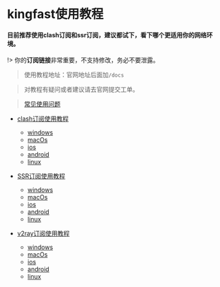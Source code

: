 # kingfast使用教程

#### 目前推荐使用clash订阅和ssr订阅，建议都试下，看下哪个更适用你的网络环境。

<!-- <p class="tip">你的<strong>订阅链接</strong>非常重要，不支持修改，务必不要泄露。</p> -->

!> 你的**订阅链接**非常重要，不支持修改，务必不要泄露。

>使用教程地址：官网地址后面加`/docs`



> 对教程有疑问或者建议请去官网提交工单。

> [常见使用问题](https://www.zybuluo.com/hellozubuluo/note/1719955)

- [clash订阅使用教程](/clash/)
    - [windows](/clash/windows.md)
    - [macOs](/clash/macOs.md)
    - [ios](/clash/ios.md)
    - [android](/clash/android.md)
    - [linux](/clash/linux.md)

- [SSR订阅使用教程](/ssr/)
    - [windows](/ssr/windows.md)
    - [macOs](/ssr/macOs.md)
    - [ios](/ssr/ios.md)
    - [android](/ssr/android.md)
    - [linux](/ssr/linux.md)

- [v2ray订阅使用教程](/v2ray/)
    - [windows](/v2ray/windows.md)
    - [macOs](/v2ray/macOs.md)
    - [ios](/v2ray/ios.md)
    - [android](/v2ray/android.md)
    - [linux](/v2ray/linux.md)

<!-- - [trojan订阅使用教程](/trojan/)
    - [windows](/trojan/windows.md)
    - [macOs](/trojan/macOs.md)
    - [ios](/trojan/ios.md)
    - [android](/trojan/android.md)
    - [linux](/trojan/linux.md) -->